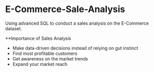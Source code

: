 # E-Commerce-Sale-Analysis

Using advanced SQL to conduct a sales analysis on the E-Commerce dataset.

**Importance of Sales Analysis
- Make data-driven decisions instead of relying on gut instinct
- Find most profitable customers
- Get awareness on the market trends
- Expand your market reach

